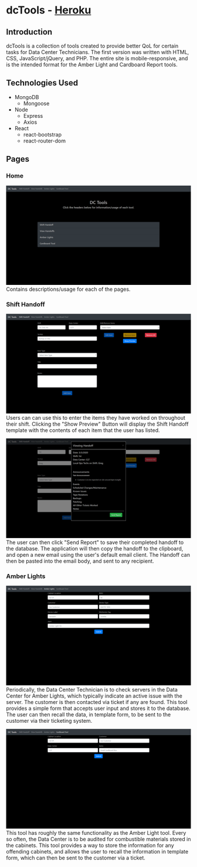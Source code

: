 # dcTools - [Heroku](https://dctools.herokuapp.com/)

## Introduction
dcTools is a collection of tools created to provide better QoL for certain tasks for Data Center Technicians.  The first version was written with HTML, CSS, JavaScript/jQuery, and PHP.  The entire site is mobile-responsive, and is the intended format for the Amber Light and Cardboard Report tools.

## Technologies Used
- MongoDB
  - Mongoose
- Node
  - Express
  - Axios
- React
  - react-bootstrap
  - react-router-dom


## Pages
### Home
![Home Page](/imgs/home.png)
Contains descriptions/usage for each of the pages.

### Shift Handoff
![Shift Handoff](/imgs/handoff.png)
Users can can use this to enter the items they have worked on throughout their shift.  Clicking the "Show Preview" Button will display the Shift Handoff template with the contents of each item that the user has listed.

![Handoff_Preview](/imgs/handoff_preview.png)
The user can then click "Send Report" to save their completed handoff to the database.  The application will then copy the handoff to the clipboard, and open a new email using the user's default email client.  The Handoff can then be pasted into the email body, and sent to any recipient.

### Amber Lights
![Amber Lights](/imgs/amber.png)
Periodically, the Data Center Technician is to check servers in the Data Center for Amber Lights, which typically indicate an active issue with the server.  The customer is then contacted via ticket if any are found.  This tool provides a simple form that accepts user input and stores it to the database.  The user can then recall the data, in template form, to be sent to the customer via their ticketing system.


![Cardboard Report](/imgs/cardboard.png)
This tool has roughly the same functionality as the Amber Light tool.  Every so often, the Data Center is to be audited for combustible materials stored in the cabinets.  This tool provides a way to store the information for any offending cabinets, and allows the user to recall the information in template form, which can then be sent to the customer via a ticket.